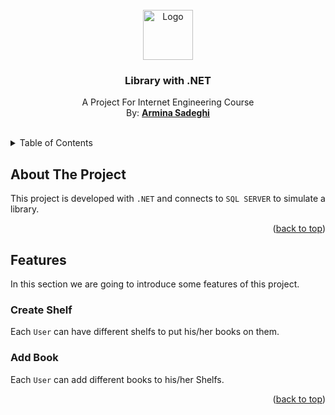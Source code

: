 <br />
<div align="center">
  <img src="https://upload.wikimedia.org/wikipedia/commons/6/6d/.net_logo.svg" alt="Logo" height="80">

  <h3 align="center">Library with .NET</h3>

  <p align="center">
    A Project For Internet Engineering Course
    <br />
    By: <a href="https://github.com/arminasadeghi"><strong>Armina Sadeghi</strong></a>
    <br />
    <br />
  </p>
</div>



<!-- TABLE OF CONTENTS -->
<details>
  <summary>Table of Contents</summary>
  <ol>
    <li>
      <a href="#about-the-project">About The Project</a>
    </li>
    <li>
      <a href="#features">Features</a>
      <ol>
        <li><a href="#login">Login</a></li>
        <li><a href="#signup">Signup</a></li>
        <li><a href="#commit">Commit</a></li>
        <li><a href="#push">Push</a></li>
        <li><a href="#contribution">Contribution</a></li>
        <li><a href="#pull">Pull</a></li>
        <li><a href="#diff">Diff</a></li>
      </ol>
    </li>
  </ol>
</details>



<!-- ABOUT THE PROJECT -->
## About The Project

This project is developed with ```.NET``` and connects to ```SQL SERVER``` to simulate a library. 

<p align="right">(<a href="#top">back to top</a>)</p>


<!-- GETTING STARTED -->
## Features

In this section we are going to introduce some features of this project.

### Create Shelf

Each ```User``` can have different shelfs to put his/her books on them.

### Add Book

Each ```User``` can add different books to his/her Shelfs.


<p align="right">(<a href="#top">back to top</a>)</p>
